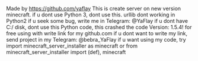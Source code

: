 Made by https://github.com/yaflay
This is create server on new version minecraft.
if u dont use Python 3, dont use this. urllib dont working in Python2
if u seek some bug, write me in Telegram: @YaFlay
if u dont have C:/ disk, dont use this Python code, this crashed the code
Version: 1.5.4!
for free using with write link for my github.com
if u dont want to write my link, send project in my Telegram: @bebra_YaFlay
if u want using my code, try import minecraft_server_installer as minecraft 
or from minecraft_server_installer import (def), minecraft